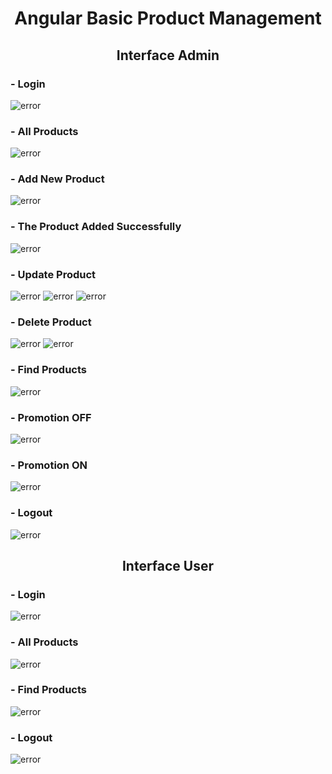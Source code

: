 <H1  style="text-align:center"> Angular Basic Product Management </H1>
<H2 style="text-align:center">Interface Admin</H2>
<H3>- Login</H3>
<img src="Captures/l1.PNG" alt="error">
<H3>- All Products</H3>
<img src="Captures/1.PNG" alt="error">
<H3>- Add New Product</H3>
<img src="Captures/2.PNG" alt="error">
<H3>- The Product Added Successfully </H3>
<img src="Captures/3.PNG" alt="error">
<H3>- Update Product</H3>
<img src="Captures/up1.PNG" alt="error">
<img src="Captures/up2.PNG" alt="error">
<img src="Captures/up3.PNG" alt="error">
<H3>- Delete Product</H3>
<img src="Captures/d1.PNG" alt="error">
<img src="Captures/d2.PNG" alt="error">
<H3>- Find Products </H3>
<img src="Captures/e.PNG" alt="error">
<H3>- Promotion OFF</H3>
<img src="Captures/off.PNG" alt="error">
<H3>- Promotion ON</H3>
<img src="Captures/on.PNG" alt="error">
<H3>- Logout</H3>
<img src="Captures/l1.PNG" alt="error">
<H2 style="text-align:center">Interface User</H2>
<H3>- Login</H3>
<img src="Captures/l2.PNG" alt="error">
<H3>- All Products</H3>
<img src="Captures/u1.PNG" alt="error">
<H3>- Find Products </H3>
<img src="Captures/uf1.PNG" alt="error">
<H3>- Logout</H3>
<img src="Captures/l2.PNG" alt="error">




